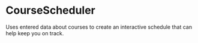 # CourseScheduler
Uses entered data about courses to create an interactive schedule that can help keep you on track.
